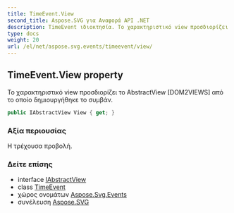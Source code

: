 ```yaml
---
title: TimeEvent.View
second_title: Aspose.SVG για Αναφορά API .NET
description: TimeEvent ιδιοκτησία. Το χαρακτηριστικό view προσδιορίζει το AbstractView DOM2VIEWS από το οποίο δημιουργήθηκε το συμβάν.
type: docs
weight: 20
url: /el/net/aspose.svg.events/timeevent/view/
---
```

## TimeEvent.View property

Το χαρακτηριστικό view προσδιορίζει το AbstractView [DOM2VIEWS] από το οποίο δημιουργήθηκε το συμβάν.

```csharp
public IAbstractView View { get; }
```

### Αξία περιουσίας

Η τρέχουσα προβολή.

### Δείτε επίσης

* interface [IAbstractView](../../../aspose.svg.dom.views/iabstractview/)
* class [TimeEvent](../)
* χώρος ονομάτων [Aspose.Svg.Events](../../timeevent/)
* συνέλευση [Aspose.SVG](../../../)


